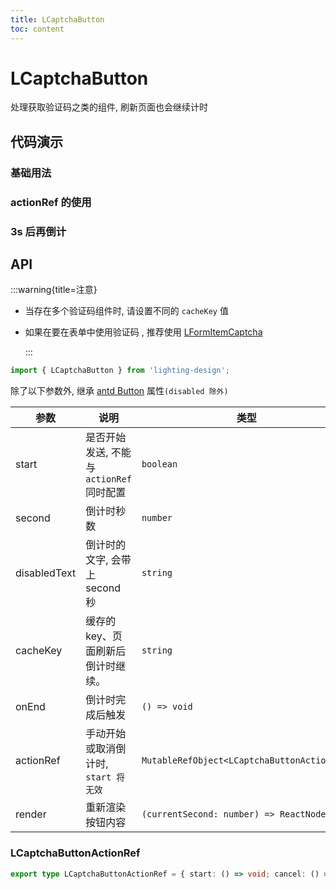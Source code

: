 ```yaml
---
title: LCaptchaButton
toc: content
---
```


# LCaptchaButton

处理获取验证码之类的组件, 刷新页面也会继续计时

## 代码演示

### 基础用法

<code src='./demos/Demo1.tsx'></code>

### actionRef 的使用

<code src='./demos/Demo3.tsx'></code>

### 3s 后再倒计

<code src='./demos/Demo2.tsx'></code>

<!-- <code src='./demos/Demo12.tsx'></code> -->

## API

:::warning{title=注意}

- 当存在多个验证码组件时, 请设置不同的 `cacheKey` 值

- 如果在要在表单中使用验证码 , 推荐使用 [LFormItemCaptcha](/components/form-item-captcha)

  :::

```ts
import { LCaptchaButton } from 'lighting-design';
```

除了以下参数外, 继承 [antd Button](https://ant.design/components/button-cn/) 属性`(disabled 除外)`

| 参数         | 说明                                    | 类型                                        | 默认值                |
| ------------ | --------------------------------------- | ------------------------------------------- | --------------------- |
| start        | 是否开始发送, 不能与`actionRef`同时配置 | `boolean`                                   | `true`                |
| second       | 倒计时秒数                              | `number`                                    | `60 `                 |
| disabledText | 倒计时的文字, 会带上 second 秒          | `string`                                    | `'重发'`              |
| cacheKey     | 缓存的 key、页面刷新后倒计时继续。      | `string`                                    | `'__CaptchaButton__'` |
| onEnd        | 倒计时完成后触发                        | `() => void`                                | `- `                  |
| actionRef    | 手动开始或取消倒计时, `start 将无效`    | `MutableRefObject<LCaptchaButtonActionRef>` | `- `                  |
| render       | 重新渲染按钮内容                        | `(currentSecond: number) => ReactNode`      | `- `                  |

### LCaptchaButtonActionRef

```ts
export type LCaptchaButtonActionRef = { start: () => void; cancel: () => void } | undefined;
```
